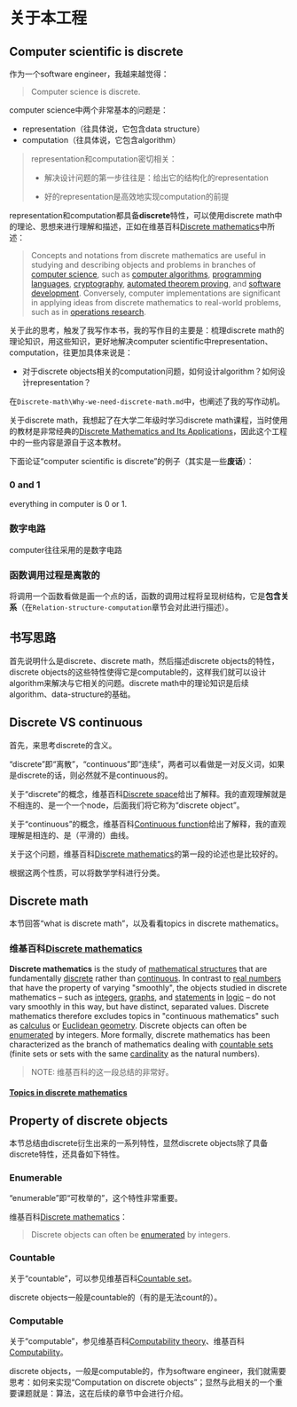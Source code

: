 # 关于本工程



## Computer scientific is discrete

作为一个software engineer，我越来越觉得：

> Computer science is discrete.

computer science中两个非常基本的问题是：

- representation（往具体说，它包含data structure）
- computation（往具体说，它包含algorithm）

> representation和computation密切相关：
>
> - 解决设计问题的第一步往往是：给出它的结构化的representation
>
> - 好的representation是高效地实现computation的前提

representation和computation都具备**discrete**特性，可以使用discrete math中的理论、思想来进行理解和描述，正如在维基百科[Discrete mathematics](https://en.wikipedia.org/wiki/Discrete_mathematics)中所述：

> Concepts and notations from discrete mathematics are useful in studying and describing objects and problems in branches of [computer science](https://en.wikipedia.org/wiki/Computer_science), such as [computer algorithms](https://en.wikipedia.org/wiki/Computer_algorithm), [programming languages](https://en.wikipedia.org/wiki/Programming_language), [cryptography](https://en.wikipedia.org/wiki/Cryptography), [automated theorem proving](https://en.wikipedia.org/wiki/Automated_theorem_proving), and [software development](https://en.wikipedia.org/wiki/Software_development). Conversely, computer implementations are significant in applying ideas from discrete mathematics to real-world problems, such as in [operations research](https://en.wikipedia.org/wiki/Operations_research).

关于此的思考，触发了我写作本书，我的写作目的主要是：梳理discrete math的理论知识，用这些知识，更好地解决computer scientific中representation、computation，往更加具体来说是：

- 对于discrete objects相关的computation问题，如何设计algorithm？如何设计representation？

在`Discrete-math\Why-we-need-discrete-math.md`中，也阐述了我的写作动机。

关于discrete math，我想起了在大学二年级时学习discrete math课程，当时使用的教材是非常经典的[Discrete Mathematics and Its Applications](https://www.amazon.com/Discrete-Mathematics-Applications-Kenneth-Rosen/dp/125967651X)，因此这个工程中的一些内容是源自于这本教材。



下面论证“computer scientific is discrete”的例子（其实是一些**废话**）：

### 0 and 1

everything in computer is 0 or 1.

### 数字电路

computer往往采用的是数字电路

### 函数调用过程是离散的

将调用一个函数看做是画一个点的话，函数的调用过程将呈现树结构，它是**包含关系**（在`Relation-structure-computation`章节会对此进行描述）。



## 书写思路

首先说明什么是discrete、discrete math，然后描述discrete objects的特性，discrete objects的这些特性使得它是computable的，这样我们就可以设计algorithm来解决与它相关的问题。discrete math中的理论知识是后续algorithm、data-structure的基础。



## Discrete VS continuous

首先，来思考discrete的含义。

“discrete”即“离散”，“continuous”即“连续”，两者可以看做是一对反义词，如果是discrete的话，则必然就不是continuous的。

关于“discrete”的概念，维基百科[Discrete space](https://en.wikipedia.org/wiki/Discrete_space)给出了解释。我的直观理解就是不相连的、是一个一个node，后面我们将它称为“discrete object”。

关于“continuous”的概念，维基百科[Continuous function](https://en.wikipedia.org/wiki/Continuous_function)给出了解释，我的直观理解是相连的、是（平滑的）曲线。

关于这个问题，维基百科[Discrete mathematics](https://en.wikipedia.org/wiki/Discrete_mathematics)的第一段的论述也是比较好的。

根据这两个性质，可以将数学学科进行分类。



## Discrete math

本节回答“what is discrete math”，以及看看topics in discrete mathematics。

### 维基百科[Discrete mathematics](https://en.wikipedia.org/wiki/Discrete_mathematics)

**Discrete mathematics** is the study of [mathematical structures](https://en.wikipedia.org/wiki/Mathematical_structures) that are fundamentally [discrete](https://en.wikipedia.org/wiki/Discrete_space) rather than [continuous](https://en.wikipedia.org/wiki/Continuous_function). In contrast to [real numbers](https://en.wikipedia.org/wiki/Real_number) that have the property of varying "smoothly", the objects studied in discrete mathematics – such as [integers](https://en.wikipedia.org/wiki/Integer), [graphs](https://en.wikipedia.org/wiki/Graph_(discrete_mathematics)), and [statements](https://en.wikipedia.org/wiki/Statement_(logic)) in [logic](https://en.wikipedia.org/wiki/Mathematical_logic) – do not vary smoothly in this way, but have distinct, separated values. Discrete mathematics therefore excludes topics in "continuous mathematics" such as [calculus](https://en.wikipedia.org/wiki/Calculus) or [Euclidean geometry](https://en.wikipedia.org/wiki/Euclidean_geometry). Discrete objects can often be [enumerated](https://en.wikipedia.org/wiki/Enumeration) by integers. More formally, discrete mathematics has been characterized as the branch of mathematics dealing with [countable sets](https://en.wikipedia.org/wiki/Countable_set) (finite sets or sets with the same [cardinality](https://en.wikipedia.org/wiki/Cardinality) as the natural numbers). 

> NOTE: 维基百科的这一段总结的非常好。



#### [Topics in discrete mathematics](https://en.wikipedia.org/wiki/Discrete_mathematics#Topics_in_discrete_mathematics)



## Property of discrete objects

本节总结由discrete衍生出来的一系列特性，显然discrete objects除了具备discrete特性，还具备如下特性。

### Enumerable

“enumerable”即“可枚举的”，这个特性非常重要。

维基百科[Discrete mathematics](https://en.wikipedia.org/wiki/Discrete_mathematics)：

> Discrete objects can often be [enumerated](https://en.wikipedia.org/wiki/Enumeration) by integers. 



### Countable

关于“countable”，可以参见维基百科[Countable set](https://en.wikipedia.org/wiki/Countable_set)。

discrete objects一般是countable的（有的是无法count的）。



### Computable

关于“computable”，参见维基百科[Computability theory](https://en.wikipedia.org/wiki/Computability_theory)、维基百科[Computability](https://en.wikipedia.org/wiki/Computability)。

discrete objects，一般是computable的，作为software engineer，我们就需要思考：如何来实现“Computation on discrete objects”；显然与此相关的一个重要课题就是：算法，这在后续的章节中会进行介绍。

